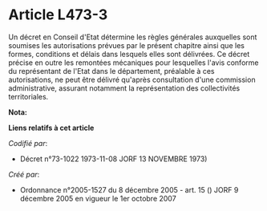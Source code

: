 # Article L473-3

Un décret en Conseil d'Etat détermine les règles générales auxquelles sont soumises les autorisations prévues par le présent
chapitre ainsi que les formes, conditions et délais dans lesquels elles sont délivrées. Ce décret précise en outre les
remontées mécaniques pour lesquelles l'avis conforme du représentant de l'Etat dans le département, préalable à ces
autorisations, ne peut être délivré qu'après consultation d'une commission administrative, assurant notamment la
représentation des collectivités territoriales.

**Nota:**



**Liens relatifs à cet article**

_Codifié par_:

  - Décret n°73-1022 1973-11-08 JORF 13 NOVEMBRE 1973)

_Créé par_:

  - Ordonnance n°2005-1527 du 8 décembre 2005 - art. 15 () JORF 9 décembre 2005 en vigueur le 1er octobre 2007
